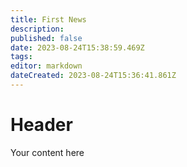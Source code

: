 ```yaml
---
title: First News
description: 
published: false
date: 2023-08-24T15:38:59.469Z
tags: 
editor: markdown
dateCreated: 2023-08-24T15:36:41.861Z
---
```


# Header
Your content here